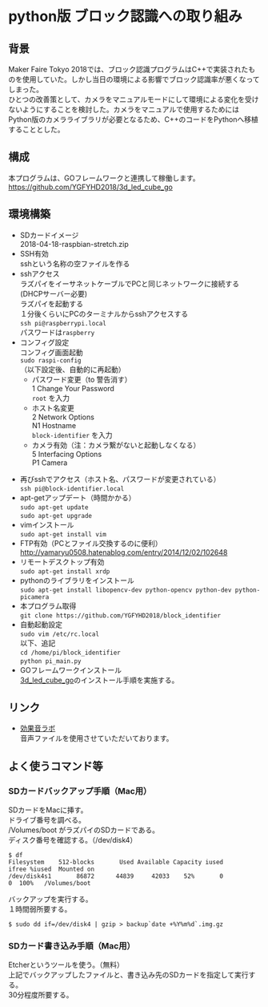 # python版 ブロック認識への取り組み

## 背景

Maker Faire Tokyo 2018では、ブロック認識プログラムはC++で実装されたものを使用していた。しかし当日の環境による影響でブロック認識率が悪くなってしまった。  
ひとつの改善策として、カメラをマニュアルモードにして環境による変化を受けないようにすることを検討した。カメラをマニュアルで使用するためにはPython版のカメラライブラリが必要となるため、C++のコードをPythonへ移植することとした。

## 構成

本プログラムは、GOフレームワークと連携して稼働します。  
https://github.com/YGFYHD2018/3d_led_cube_go

## 環境構築

* SDカードイメージ  
2018-04-18-raspbian-stretch.zip
* SSH有効  
sshという名称の空ファイルを作る
* sshアクセス  
ラズパイをイーサネットケーブルでPCと同じネットワークに接続する(DHCPサーバー必要)  
ラズパイを起動する  
１分後くらいにPCのターミナルからsshアクセスする  
`ssh pi@raspberrypi.local`  
パスワードは`raspberry`
* コンフィグ設定  
コンフィグ画面起動  
`sudo raspi-config`  
（以下設定後、自動的に再起動）
  * パスワード変更（to 警告消す）  
1 Change Your Password  
`root` を入力
  * ホスト名変更  
2 Network Options  
N1 Hostname  
`block-identifier` を入力
  * カメラ有効（注：カメラ繋がないと起動しなくなる）  
5 Interfacing Options  
P1 Camera  
<Yes>

* 再びsshでアクセス（ホスト名、パスワードが変更されている）  
`ssh pi@block-identifier.local`
* apt-getアップデート（時間かかる）  
`sudo apt-get update`  
`sudo apt-get upgrade`
* vimインストール  
`sudo apt-get install vim`
* FTP有効（PCとファイル交換するのに便利）  
http://yamaryu0508.hatenablog.com/entry/2014/12/02/102648
* リモートデスクトップ有効  
`sudo apt-get install xrdp`
* pythonのライブラリをインストール  
`sudo apt-get install libopencv-dev python-opencv python-dev python-picamera`
* 本プログラム取得  
`git clone https://github.com/YGFYHD2018/block_identifier`
* 自動起動設定  
`sudo vim /etc/rc.local`  
以下、追記  
`cd /home/pi/block_identifier`  
`python pi_main.py`
* GOフレームワークインストール  
[3d_led_cube_go](https://github.com/YGFYHD2018/3d_led_cube_go)のインストール手順を実施する。

## リンク

* [効果音ラボ](https://soundeffect-lab.info)  
音声ファイルを使用させていただいております。

## よく使うコマンド等

### SDカードバックアップ手順（Mac用）

SDカードをMacに挿す。  
ドライブ番号を調べる。  
/Volumes/boot がラズパイのSDカードである。  
ディスク番号を確認する。（/dev/disk4）

```
$ df
Filesystem    512-blocks       Used Available Capacity iused               ifree %iused  Mounted on
/dev/disk4s1       86872      44839     42033    52%       0                   0  100%   /Volumes/boot
```

バックアップを実行する。  
１時間弱所要する。

```
$ sudo dd if=/dev/disk4 | gzip > backup`date +%Y%m%d`.img.gz
```

### SDカード書き込み手順（Mac用）

Etcherというツールを使う。（無料）  
上記でバックアップしたファイルと、書き込み先のSDカードを指定して実行する。  
30分程度所要する。